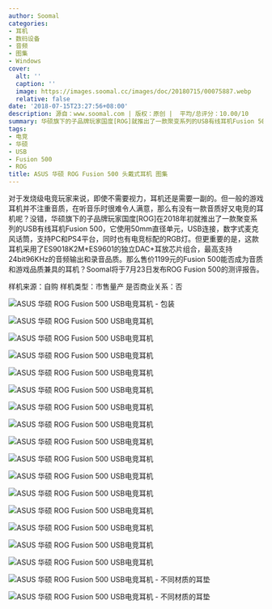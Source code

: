 ```yaml
---
author: Soomal
categories:
- 耳机
- 数码设备
- 音频
- 图集
- Windows
cover:
  alt: ''
  caption: ''
  image: https://images.soomal.cc/images/doc/20180715/00075887.webp
  relative: false
date: '2018-07-15T23:27:56+08:00'
description: 源自：www.soomal.com | 版权：原创 |  平均/总评分：10.00/10
summary: 华硕旗下的子品牌玩家国度[ROG]就推出了一款聚变系列的USB有线耳机Fusion 500，它使用50mm直径单元，USB连接，数字式麦克风话筒，支持PC和PS4平台，同时也有电竞标配的RGB灯。但更重要的是，这款耳机采用了ES9018K2M+ES9601的独立DAC+耳放芯片组合，最高支持24bit96KHz的音频输出和录音品质。
tags:
- 电竞
- 华硕
- USB
- Fusion 500
- ROG
title: ASUS 华硕 ROG Fusion 500 头戴式耳机 图集
---
```


对于发烧级电竞玩家来说，即使不需要视力，耳机还是需要一副的。但一般的游戏耳机并不注重音质，在听音乐时很难令人满意，那么有没有一款音质好又电竞的耳机呢？没错，华硕旗下的子品牌玩家国度[ROG]在2018年初就推出了一款聚变系列的USB有线耳机Fusion 500，它使用50mm直径单元，USB连接，数字式麦克风话筒，支持PC和PS4平台，同时也有电竞标配的RGB灯。但更重要的是，这款耳机采用了ES9018K2M+ES9601的独立DAC+耳放芯片组合，最高支持24bit96KHz的音频输出和录音品质。那么售价1199元的Fusion 500能否成为音质和游戏品质兼具的耳机？Soomal将于7月23日发布ROG Fusion 500的测评报告。



样机来源：自购
样机类型：市售量产
是否商业关系：否



![ASUS 华硕 ROG Fusion 500 USB电竞耳机 - 包装](https://images.soomal.cc/images/doc/20180715/00075869.webp)



![ASUS 华硕 ROG Fusion 500 USB电竞耳机](https://images.soomal.cc/images/doc/20180715/00075870.webp)



![ASUS 华硕 ROG Fusion 500 USB电竞耳机](https://images.soomal.cc/images/doc/20180715/00075871.webp)



![ASUS 华硕 ROG Fusion 500 USB电竞耳机](https://images.soomal.cc/images/doc/20180715/00075872.webp)



![ASUS 华硕 ROG Fusion 500 USB电竞耳机](https://images.soomal.cc/images/doc/20180715/00075873.webp)



![ASUS 华硕 ROG Fusion 500 USB电竞耳机](https://images.soomal.cc/images/doc/20180715/00075874.webp)



![ASUS 华硕 ROG Fusion 500 USB电竞耳机](https://images.soomal.cc/images/doc/20180715/00075875.webp)



![ASUS 华硕 ROG Fusion 500 USB电竞耳机](https://images.soomal.cc/images/doc/20180715/00075876.webp)



![ASUS 华硕 ROG Fusion 500 USB电竞耳机](https://images.soomal.cc/images/doc/20180715/00075877.webp)



![ASUS 华硕 ROG Fusion 500 USB电竞耳机](https://images.soomal.cc/images/doc/20180715/00075878.webp)



![ASUS 华硕 ROG Fusion 500 USB电竞耳机](https://images.soomal.cc/images/doc/20180715/00075879.webp)



![ASUS 华硕 ROG Fusion 500 USB电竞耳机](https://images.soomal.cc/images/doc/20180715/00075880.webp)



![ASUS 华硕 ROG Fusion 500 USB电竞耳机](https://images.soomal.cc/images/doc/20180715/00075881.webp)



![ASUS 华硕 ROG Fusion 500 USB电竞耳机](https://images.soomal.cc/images/doc/20180715/00075882.webp)



![ASUS 华硕 ROG Fusion 500 USB电竞耳机](https://images.soomal.cc/images/doc/20180715/00075883.webp)



![ASUS 华硕 ROG Fusion 500 USB电竞耳机](https://images.soomal.cc/images/doc/20180715/00075884.webp)



![ASUS 华硕 ROG Fusion 500 USB电竞耳机 - 不同材质的耳垫](https://images.soomal.cc/images/doc/20180715/00075885.webp)



![ASUS 华硕 ROG Fusion 500 USB电竞耳机 - 不同材质的耳垫](https://images.soomal.cc/images/doc/20180715/00075886.webp)